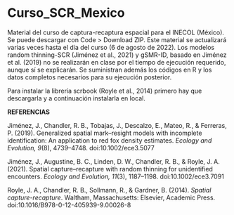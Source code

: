 # Curso_SCR_Mexico
Material del curso de captura-recaptura espacial para el INECOL (México). Se puede descargar con Code > Download ZIP. Este material se actualizará varias veces hasta el día del curso (6 de agosto de 2022). Los modelos random thinning-SCR (Jiménez et al., 2021) y gSMR-ID, basado en Jiménez et al. (2019) no se realizarán en clase por el tiempo de ejecución requerido, aunque sí se explicarán. Se suministran además los códigos en R y los datos completos necesarios para su ejecución posterior.

Para instalar la librería scrbook (Royle et al., 2014) primero hay que descargarla y a continuación instalarla en local.


**REFERENCIAS**

Jiménez, J., Chandler, R. B., Tobajas, J., Descalzo, E., Mateo, R., & Ferreras, P. (2019). Generalized spatial mark–resight models with incomplete identification: An application to red fox density estimates. *Ecology and Evolution, 9*(8), 4739–4748. doi:10.1002/ece3.5077

Jiménez, J., Augustine, B. C., Linden, D. W., Chandler, R. B., & Royle, J. A. (2021). Spatial capture–recapture with random thinning for unidentified  encounters. *Ecology and Evolution, 11*(3), 1187–1198. doi:10.1002/ece3.7091

Royle, J. A., Chandler, R. B., Sollmann, R., & Gardner, B. (2014). *Spatial capture-recapture*. Waltham, Massachusetts: Elsevier, Academic Press. doi:10.1016/B978-0-12-405939-9.00026-8
